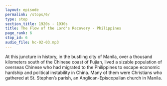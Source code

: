 ```yaml
---
layout: episode
permalink: /stops/6/
type: stop
section_title: 1920s - 1930s
title: The Flow of the Lord's Recovery - Philippines
page_rank: 6
stop_id: 6
audio_file: hc-02-03.mp3
---
```


At this juncture in history, in the bustling city of Manila, over a thousand kilometers south of the Chinese coast of Fujian, lived a sizable population of overseas Chinese who had migrated to the Philippines to escape economic hardship and political instability in China. Many of them were Christians who gathered at St. Stephen’s parish, an Anglican-Episcopalian church in Manila.